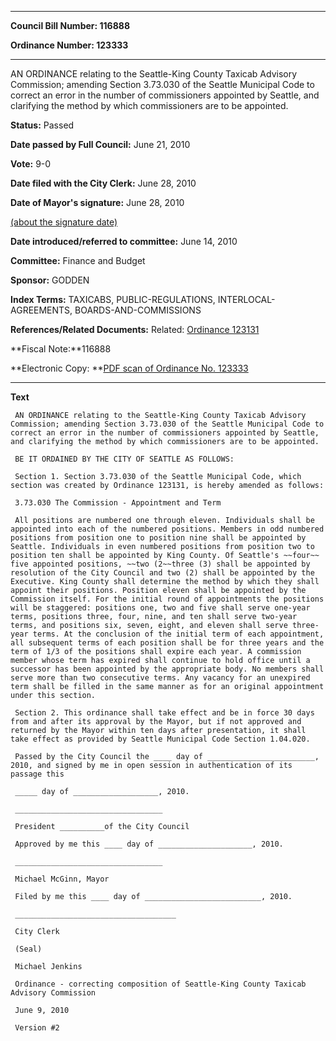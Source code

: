 

********

**Council Bill Number: 116888**
   
**Ordinance Number: 123333**
********

 AN ORDINANCE relating to the Seattle-King County Taxicab Advisory Commission; amending Section 3.73.030 of the Seattle Municipal Code to correct an error in the number of commissioners appointed by Seattle, and clarifying the method by which commissioners are to be appointed.

**Status:** Passed
   
**Date passed by Full Council:** June 21, 2010
   
**Vote:** 9-0
   
**Date filed with the City Clerk:** June 28, 2010
   
**Date of Mayor's signature:** June 28, 2010
   
[(about the signature date)](/~public/approvaldate.htm)
   
   
   
**Date introduced/referred to committee:** June 14, 2010
   
**Committee:** Finance and Budget
   
**Sponsor:** GODDEN
   
   
**Index Terms:** TAXICABS, PUBLIC-REGULATIONS, INTERLOCAL-AGREEMENTS, BOARDS-AND-COMMISSIONS

**References/Related Documents:** Related: [Ordinance 123131 ](http://clerk.ci.seattle.wa.us/~scripts/nph-brs.exe?s1=&s3=&s4=123131&s2=&s5=&Sect4=AND&l=20&Sect2=THESON&Sect3=PLURON&Sect5=CBORY&Sect6=HITOFF&d=ORDF&p=1&u=%2F~public%2Fcbory.htm&r=0&f=S)

**Fiscal Note:**116888

**Electronic Copy: **[PDF scan of Ordinance No. 123333](/~archives/Ordinances/Ord_123333.pdf)

********

**Text**
   
```
 AN ORDINANCE relating to the Seattle-King County Taxicab Advisory Commission; amending Section 3.73.030 of the Seattle Municipal Code to correct an error in the number of commissioners appointed by Seattle, and clarifying the method by which commissioners are to be appointed.

 BE IT ORDAINED BY THE CITY OF SEATTLE AS FOLLOWS:

 Section 1. Section 3.73.030 of the Seattle Municipal Code, which section was created by Ordinance 123131, is hereby amended as follows:

 3.73.030 The Commission - Appointment and Term

 All positions are numbered one through eleven. Individuals shall be appointed into each of the numbered positions. Members in odd numbered positions from position one to position nine shall be appointed by Seattle. Individuals in even numbered positions from position two to position ten shall be appointed by King County. Of Seattle's ~~four~~ five appointed positions, ~~two (2~~three (3) shall be appointed by resolution of the City Council and two (2) shall be appointed by the Executive. King County shall determine the method by which they shall appoint their positions. Position eleven shall be appointed by the Commission itself. For the initial round of appointments the positions will be staggered: positions one, two and five shall serve one-year terms, positions three, four, nine, and ten shall serve two-year terms, and positions six, seven, eight, and eleven shall serve three-year terms. At the conclusion of the initial term of each appointment, all subsequent terms of each position shall be for three years and the term of 1/3 of the positions shall expire each year. A commission member whose term has expired shall continue to hold office until a successor has been appointed by the appropriate body. No members shall serve more than two consecutive terms. Any vacancy for an unexpired term shall be filled in the same manner as for an original appointment under this section.

 Section 2. This ordinance shall take effect and be in force 30 days from and after its approval by the Mayor, but if not approved and returned by the Mayor within ten days after presentation, it shall take effect as provided by Seattle Municipal Code Section 1.04.020.

 Passed by the City Council the ____ day of ________________________, 2010, and signed by me in open session in authentication of its passage this

 _____ day of ___________________, 2010.

 _________________________________

 President __________of the City Council

 Approved by me this ____ day of _____________________, 2010.

 _________________________________

 Michael McGinn, Mayor

 Filed by me this ____ day of __________________________, 2010.

 ____________________________________

 City Clerk

 (Seal)

 Michael Jenkins

 Ordinance - correcting composition of Seattle-King County Taxicab Advisory Commission

 June 9, 2010

 Version #2

```
